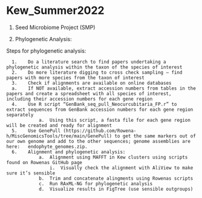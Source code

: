 # Kew_Summer2022

1) Seed Microbiome Project (SMP)


2) Phylogenetic Analysis: 

Steps for phylogenetic analysis: 


      1.	Do a literature search to find papers undertaking a phylogenetic analysis within the taxon of the species of interest
      2.	Do more literature digging to cross check sampling – find papers with more species from the taxon of interest
      3.	Check if alignments are available on online databases
      a.	If NOT available, extract accession numbers from tables in the papers and create a spreadsheet with all species of interest, including their accession numbers for each gene region
      4.	Use R script “GenBank_seq_pull_Neocurcubitaria_FP.r” to extract sequences from GenBank accession numbers for each gene region separately
                a. 	Using this script, a fasta file for each gene region will be created and ready for alignment
      5.	Use GenePull (https://github.com/Rowena-h/MiscGenomicsTools/tree/main/GenePull) to get the same markers out of our own genome and add to the other sequences; genome assemblies are here:   endophyte_genomes.zip.
      6.	Alignment and phylogenetic analysis: 
                a.	Alignment using MAFFT in Kew clusters using scripts found on Rowenas GitHub page
                    i.	Visually check the alignment with AliView to make sure it’s sensible
                b.	Trim and concatenate alingments using Rowenas scripts
                c.	Run RAxML-NG for phylogenetic analysis
                d.	Visualize results in FigTree (use sensible outgroups)
